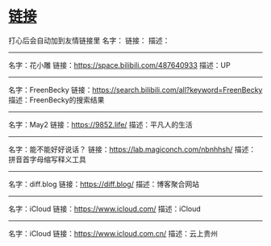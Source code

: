 # [链接](https://github.com/noteMay/noteMay.github.io/issues/8)

打心后会自动加到友情链接里
名字：
链接：
描述：

---

名字：花小雕
链接：<https://space.bilibili.com/487640933>
描述：UP

---

名字：FreenBecky
链接：<https://search.bilibili.com/all?keyword=FreenBecky>
描述：FreenBecky的搜索结果

---

名字：May2
链接：<https://9852.life/>
描述：平凡人的生活

---

名字：能不能好好说话？
链接：<https://lab.magiconch.com/nbnhhsh/>
描述：拼音首字母缩写释义工具

---

名字：diff.blog
链接：<https://diff.blog/>
描述：博客聚合网站

---

名字：iCloud
链接：<https://www.icloud.com/>
描述：iCloud

---

名字：iCloud
链接：<https://www.icloud.com.cn/>
描述：云上贵州
